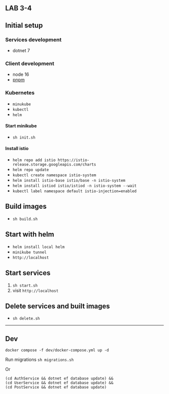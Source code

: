 ## LAB 3-4
## Initial setup

### Services development
 - dotnet 7

### Client development
 - node 16
 - [pnpm](https://pnpm.io/installation)

### Kubernetes
 - `minukube`
 - `kubectl`
 - `helm`

#### Start minikube
 - `sh init.sh`

#### Install istio
 - `helm repo add istio https://istio-release.storage.googleapis.com/charts`
 - `helm repo update`
 - `kubectl create namespace istio-system`
 - `helm install istio-base istio/base -n istio-system`
 - `helm install istiod istio/istiod -n istio-system --wait`
 - `kubectl label namespace default istio-injection=enabled`

## Build images
 - `sh build.sh`


## Start with helm
  - `helm install local helm`
  - `minikube tunnel`
  - `http://localhost`

## Start services
1. `sh start.sh`
2. visit `http://localhost`

## Delete services and built images
 - `sh delete.sh`

---

## Dev
```
docker compose -f dev/docker-compose.yml up -d
```

Run migrations `sh migrations.sh`

Or
```
(cd AuthService && dotnet ef database update) &&
(cd UserService && dotnet ef database update) &&
(cd PostService && dotnet ef database update)
```
